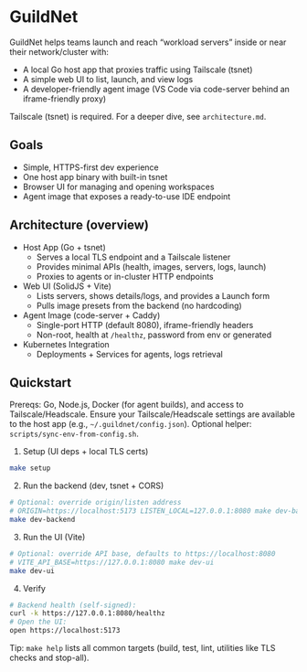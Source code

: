 # GuildNet

GuildNet helps teams launch and reach “workload servers” inside or near their network/cluster with:
- A local Go host app that proxies traffic using Tailscale (tsnet)
- A simple web UI to list, launch, and view logs
- A developer-friendly agent image (VS Code via code-server behind an iframe-friendly proxy)

Tailscale (tsnet) is required. For a deeper dive, see `architecture.md`.

## Goals
- Simple, HTTPS-first dev experience
- One host app binary with built-in tsnet
- Browser UI for managing and opening workspaces
- Agent image that exposes a ready-to-use IDE endpoint

## Architecture (overview)
- Host App (Go + tsnet)
  - Serves a local TLS endpoint and a Tailscale listener
  - Provides minimal APIs (health, images, servers, logs, launch)
  - Proxies to agents or in-cluster HTTP endpoints
- Web UI (SolidJS + Vite)
  - Lists servers, shows details/logs, and provides a Launch form
  - Pulls image presets from the backend (no hardcoding)
- Agent Image (code-server + Caddy)
  - Single-port HTTP (default 8080), iframe-friendly headers
  - Non-root, health at `/healthz`, password from env or generated
- Kubernetes Integration
  - Deployments + Services for agents, logs retrieval

## Quickstart
Prereqs: Go, Node.js, Docker (for agent builds), and access to Tailscale/Headscale. Ensure your Tailscale/Headscale settings are available to the host app (e.g., `~/.guildnet/config.json`). Optional helper: `scripts/sync-env-from-config.sh`.

1) Setup (UI deps + local TLS certs)
```sh
make setup
```

2) Run the backend (dev, tsnet + CORS)
```sh
# Optional: override origin/listen address
# ORIGIN=https://localhost:5173 LISTEN_LOCAL=127.0.0.1:8080 make dev-backend
make dev-backend
```

3) Run the UI (Vite)
```sh
# Optional: override API base, defaults to https://localhost:8080
# VITE_API_BASE=https://127.0.0.1:8080 make dev-ui
make dev-ui
```

4) Verify
```sh
# Backend health (self-signed):
curl -k https://127.0.0.1:8080/healthz
# Open the UI:
open https://localhost:5173
```

Tip: `make help` lists all common targets (build, test, lint, utilities like TLS checks and stop-all).
